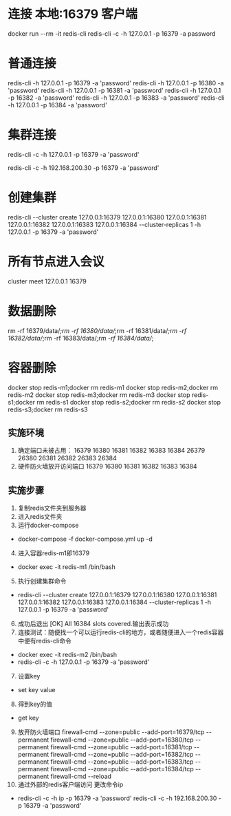# 连接 本地:16379 客户端
docker run --rm -it redis-cli redis-cli -c -h 127.0.0.1 -p 16379 -a password

# 普通连接
redis-cli  -h 127.0.0.1 -p 16379 -a 'password'
redis-cli  -h 127.0.0.1 -p 16380 -a 'password'
redis-cli  -h 127.0.0.1 -p 16381 -a 'password'
redis-cli  -h 127.0.0.1 -p 16382 -a 'password'
redis-cli  -h 127.0.0.1 -p 16383 -a 'password'
redis-cli  -h 127.0.0.1 -p 16384 -a 'password'


# 集群连接
redis-cli -c -h 127.0.0.1 -p 16379 -a 'password'

redis-cli -c -h 192.168.200.30 -p 16379 -a 'password'

# 创建集群
redis-cli --cluster create 127.0.0.1:16379  127.0.0.1:16380  127.0.0.1:16381  127.0.0.1:16382  127.0.0.1:16383  127.0.0.1:16384  --cluster-replicas 1 -h 127.0.0.1 -p 16379 -a 'password'

# 所有节点进入会议
cluster meet 127.0.0.1 16379

# 数据删除
rm -rf 16379/data/*;rm -rf 16380/data/*;rm -rf 16381/data/*;rm -rf 16382/data/*;rm -rf 16383/data/*;rm -rf 16384/data/*;

# 容器删除
docker stop redis-m1;docker rm redis-m1
docker stop redis-m2;docker rm redis-m2
docker stop redis-m3;docker rm redis-m3
docker stop redis-s1;docker rm redis-s1
docker stop redis-s2;docker rm redis-s2
docker stop redis-s3;docker rm redis-s3


## 实施环境
1. 确定端口未被占用：
16379
16380
16381
16382
16383
16384
26379
26380
26381
26382
26383
26384
2. 硬件防火墙放开访问端口
16379
16380
16381
16382
16383
16384


## 实施步骤
1. 复制redis文件夹到服务器
2. 进入redis文件夹
3. 运行docker-compose
* docker-compose -f docker-compose.yml up -d
4. 进入容器redis-m1即16379
* docker exec -it redis-m1 /bin/bash
5. 执行创建集群命令
* redis-cli --cluster create 127.0.0.1:16379  127.0.0.1:16380  127.0.0.1:16381  127.0.0.1:16382  127.0.0.1:16383  127.0.0.1:16384  --cluster-replicas 1 -h 127.0.0.1 -p 16379 -a 'password'
6. 成功后退出 [OK] All 16384 slots covered.输出表示成功
6. 连接测试：随便找一个可以运行redis-cli的地方，或者随便进入一个redis容器中便有redis-cli命令
* docker exec -it redis-m2 /bin/bash
* redis-cli -c -h 127.0.0.1 -p 16379 -a 'password'
7. 设置key
* set key value
8. 得到key的值
* get key
9. 放开防火墙端口
firewall-cmd --zone=public --add-port=16379/tcp --permanent
firewall-cmd --zone=public --add-port=16380/tcp --permanent
firewall-cmd --zone=public --add-port=16381/tcp --permanent
firewall-cmd --zone=public --add-port=16382/tcp --permanent
firewall-cmd --zone=public --add-port=16383/tcp --permanent
firewall-cmd --zone=public --add-port=16384/tcp --permanent
firewall-cmd --reload
10. 通过外部的redis客户端访问 更改命令ip
* redis-cli -c -h ip -p 16379 -a 'password'
redis-cli -c -h 192.168.200.30 -p 16379 -a 'password'